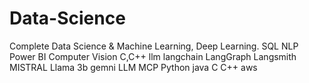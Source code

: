 # Data-Science
Complete Data Science & Machine Learning, Deep Learning.
SQL
NLP
Power BI
Computer Vision
C,C++
llm
langchain
LangGraph 
Langsmith 
MISTRAL 
Llama 3b
gemni
LLM
MCP
Python
java
C
C++
aws
